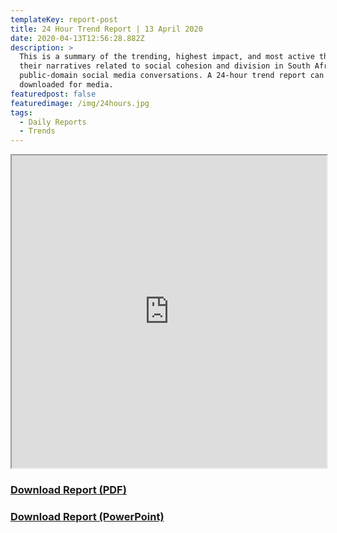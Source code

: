 ```yaml
---
templateKey: report-post
title: 24 Hour Trend Report | 13 April 2020
date: 2020-04-13T12:56:28.882Z
description: >
  This is a summary of the trending, highest impact, and most active themes and
  their narratives related to social cohesion and division in South African
  public-domain social media conversations. A 24-hour trend report can be
  downloaded for media.
featuredpost: false
featuredimage: /img/24hours.jpg
tags:
  - Daily Reports
  - Trends
---
```

<iframe src="https://drive.google.com/file/d/19mXuImiu5uq8sL69tHAdL43Nb8LMFqpB/preview" width="100%" height="500"></iframe>
<a href="https://drive.google.com/u/0/uc?id=19mXuImiu5uq8sL69tHAdL43Nb8LMFqpB&export=download" target="blank"><h3><strong>Download Report (PDF)</h3></strong></a><a href="https://docs.google.com/presentation/d/1jebOze9GktBbNQC6erfh53DP-ANr5YGwEYYxCnh-svs/edit?usp=sharing" target="blank"><h3><strong>Download Report (PowerPoint)</h3></strong></a>